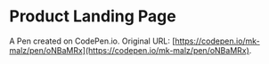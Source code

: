 # Product Landing Page

A Pen created on CodePen.io. Original URL: [https://codepen.io/mk-malz/pen/oNBaMRx](https://codepen.io/mk-malz/pen/oNBaMRx).


